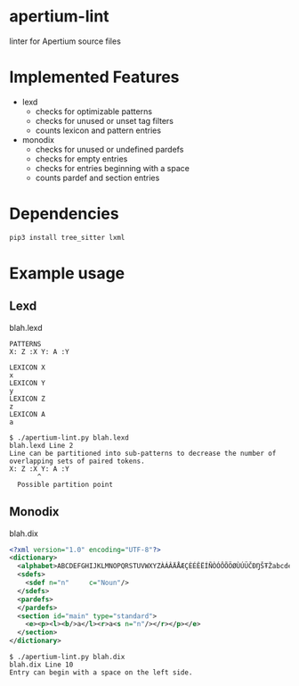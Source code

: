 # apertium-lint
linter for Apertium source files

# Implemented Features

- lexd
  - checks for optimizable patterns
  - checks for unused or unset tag filters
  - counts lexicon and pattern entries
- monodix
  - checks for unused or undefined pardefs
  - checks for empty entries
  - checks for entries beginning with a space
  - counts pardef and section entries

# Dependencies
```bash
pip3 install tree_sitter lxml
```

# Example usage

## Lexd
blah.lexd
```
PATTERNS
X: Z :X Y: A :Y

LEXICON X
x
LEXICON Y
y
LEXICON Z
z
LEXICON A
a
```

```
$ ./apertium-lint.py blah.lexd
blah.lexd Line 2
Line can be partitioned into sub-patterns to decrease the number of overlapping sets of paired tokens.
X: Z :X Y: A :Y
       ^
  Possible partition point
```

## Monodix

blah.dix
```xml
<?xml version="1.0" encoding="UTF-8"?>
<dictionary>
  <alphabet>ABCDEFGHIJKLMNOPQRSTUVWXYZÀÁÂÄÅÆÇÈÉÊËÍÑÒÓÔÕÖØÙÚÜČĐŊŠŦŽabcdefghijklmnopqrstuvwxyzàáâäåæçèéêëíñòóôõöøùúüčđŋšŧž­-</alphabet>
  <sdefs>
    <sdef n="n" 	c="Noun"/>
  </sdefs>
  <pardefs>
  </pardefs>
  <section id="main" type="standard">
    <e><p><l><b/>a</l><r>a<s n="n"/></r></p></e>
  </section>
</dictionary>
```

```
$ ./apertium-lint.py blah.dix
blah.dix Line 10
Entry can begin with a space on the left side.
```
